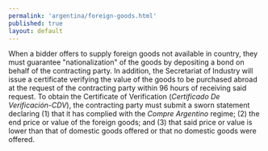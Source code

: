 ```yaml
--- 
permalink: 'argentina/foreign-goods.html' 
published: true 
layout: default
---
```

When a bidder offers to supply foreign goods not available in country, they must guarantee "nationalization" of the goods by depositing a bond on behalf of the contracting party. In addition, the Secretariat of Industry will issue a certificate verifying the value of the goods to be purchased abroad at the request of the contracting party within 96 hours of receiving said request. To obtain the Certificate of Verification (_Certificado De Verificación-CDV_), the contracting party must submit a sworn statement declaring (1) that it has complied with the _Compre Argentino_ regime; (2) the end price or value of the foreign goods; and (3) that said price or value is lower than that of domestic goods offered or that no domestic goods were offered.
